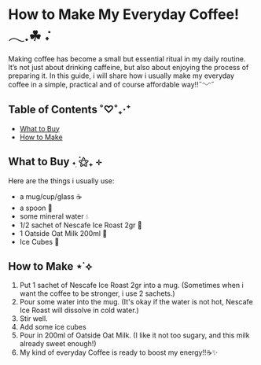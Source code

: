# How to Make My Everyday Coffee!𓂃.☘︎ ݁˖
Making coffee has become a small but essential ritual in my daily routine. It’s not just about drinking caffeine, but also about enjoying the process of preparing it. In this guide, i will share how i usually make my everyday coffee in a simple, practical and of course affordable way!!˶ᵔᵕᵔ˶

## Table of Contents ˚♡˚₊‧⁺
- [What to Buy](#What-to-Buy)
- [How to Make](#How-to-Make)

## What to Buy ˖ִ ࣪⚝₊ ⊹
Here are the things i usually use:
- a mug/cup/glass ☕
- a spoon 🥄
- some mineral water 💧
- 1/2 sachet of Nescafe Ice Roast 2gr 🍵
- 1 Oatside Oat Milk 200ml 🥛
- Ice Cubes 🧊

## How to Make ⋆˙⟡
1. Put 1 sachet of Nescafe Ice Roast 2gr into a mug. (Sometimes when i want the coffee to be stronger, i use 2 sachets.)
2. Pour some water into the mug. (It's okay if the water is not hot, Nescafe Ice Roast will dissolve in cold water.)
3. Stir well.
4. Add some ice cubes
5. Pour in 200ml of Oatside Oat Milk. (I like it not too sugary, and this milk already sweet enough!)
6. My kind of everyday Coffee is ready to boost my energy!!☕✨
